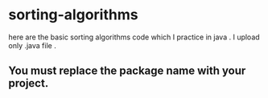 # sorting-algorithms
here are the basic sorting algorithms code which I practice in java .
I upload only .java file . 
## You must replace the package name with your project.
